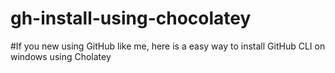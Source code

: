 # gh-install-using-chocolatey


#If you new using GitHub like me, here is a easy way to install GitHub CLI on windows using 
Cholatey 
